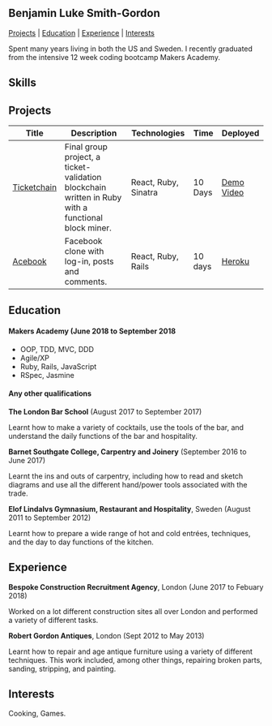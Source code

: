 ## Benjamin Luke Smith-Gordon

[Projects](#projects) | [Education](#education) | [Experience](#experience) | [Interests](#interests)

Spent many years living in both the US and Sweden.
I recently graduated from the intensive 12 week coding bootcamp Makers Academy.


## Skills

## Projects

Title  | Description                              | Technologies  | Time    | Deployed  |
------ | ------------------------------    | ------------- | ------- | --------- |
[Ticketchain](https://github.com/Ben-893/ticketchain) | Final group project, a ticket-validation blockchain written in Ruby with a functional block miner. | React, Ruby, Sinatra | 10 Days | [Demo Video](https://vimeo.com/287794015)
[Acebook](https://github.com/Ben-893/acebook-nice-team) | Facebook clone with log-in, posts and comments. | React, Ruby, Rails | 10 days | [Heroku](http://acebook-frontend.herokuapp.com/) 


## Education

#### Makers Academy (June 2018 to September 2018
- OOP, TDD, MVC, DDD
- Agile/XP
- Ruby, Rails, JavaScript
- RSpec, Jasmine

#### Any other qualifications

**The London Bar School** (August 2017 to September 2017)

Learnt how to make a variety of cocktails, use the tools of the bar, and understand the daily functions of the bar and hospitality. 

**Barnet Southgate College, Carpentry and Joinery** (September 2016 to June 2017)

Learnt the ins and outs of carpentry, including how to read and sketch diagrams and use all the different hand/power tools associated with the trade.

**Elof Lindalvs Gymnasium, Restaurant and Hospitality**, Sweden (August 2011 to September 2012)

Learnt how to prepare a wide range of hot and cold entrées, techniques, and the day to day functions of the kitchen.

## Experience

**Bespoke Construction Recruitment Agency**, London (June 2017 to Febuary 2018)

Worked on a lot different construction sites all over London and performed a variety of different tasks.

**Robert Gordon Antiques**, London (Sept 2012 to May 2013)   

Learnt how to repair and age antique furniture using a variety of different techniques. This work included, among other things, repairing broken parts, sanding, stripping, and painting.

## Interests

Cooking, Games.


  
 
